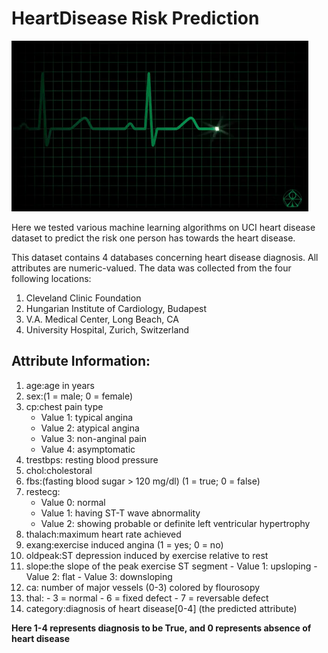 # HeartDisease Risk Prediction

![Alt text](heart.gif)

Here we tested various machine learning algorithms on UCI heart disease dataset to predict the risk one person has towards the heart disease.

This dataset contains 4 databases concerning heart disease diagnosis. All attributes are numeric-valued. The data was collected from the four following locations:

1. Cleveland Clinic Foundation
2. Hungarian Institute of Cardiology, Budapest
3. V.A. Medical Center, Long Beach, CA
4. University Hospital, Zurich, Switzerland
 
 
## Attribute Information:

  1. age:age in years       
  2. sex:(1 = male; 0 = female)       
  3. cp:chest pain type
     - Value 1: typical angina
     - Value 2: atypical angina
     - Value 3: non-anginal pain
     - Value 4: asymptomatic
  4. trestbps: resting blood pressure  
  5. chol:cholestoral      
  6. fbs:(fasting blood sugar > 120 mg/dl)  (1 = true; 0 = false)    
  7. restecg:
      - Value 0: normal
      - Value 1: having ST-T wave abnormality 
      - Value 2: showing probable or definite left ventricular hypertrophy
  8. thalach:maximum heart rate achieved
  9. exang:exercise induced angina (1 = yes; 0 = no)     
  10. oldpeak:ST depression induced by exercise relative to rest   
  11. slope:the slope of the peak exercise ST segment
     - Value 1: upsloping
     - Value 2: flat
     - Value 3: downsloping     
  12. ca: number of major vessels (0-3) colored by flourosopy        
  13. thal: 
     - 3 = normal
     - 6 = fixed defect
     - 7 = reversable defect 
  14. category:diagnosis of heart disease[0-4]       (the predicted attribute)

**Here 1-4 represents diagnosis to be True, and 0 represents absence of heart disease**

